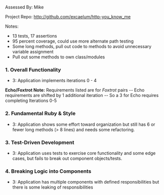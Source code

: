 Assessed By: Mike

Project Repo: http://github.com/excaelum/http-you_know_me

Notes:
* 13 tests, 17 assertions
* 95 percent coverage, could use more alternate path testing
* Some long methods, pull out code to methods to avoid unnecessary variable assignment
* Pull out some methods to own class/modules

### 1. Overall Functionality
* 3: Application implements iterations 0 - 4

**Echo/Foxtrot Note:** Requirements listed are for *Foxtrot* pairs -- Echo requirements are shifted by 1 additional iteration -- So a 3 for Echo requires completing Iterations 0-5

### 2. Fundamental Ruby & Style
* 3:  Application shows some effort toward organization but still has 6 or fewer long methods (> 8 lines) and needs some refactoring.

### 3. Test-Driven Development

* 3: Application uses tests to exercise core functionality and some edge cases, but fails to break out component objects/tests.

### 4. Breaking Logic into Components

* 3: Application has multiple components with defined responsibilities but there is some leaking of responsibilities
